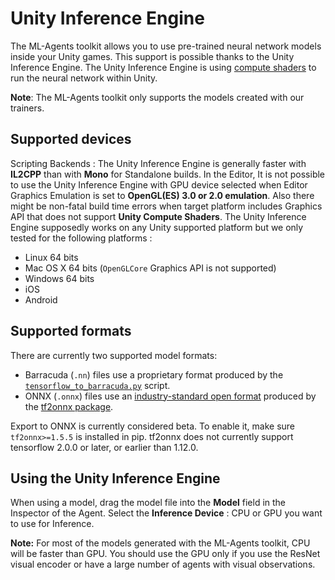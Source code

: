 # Unity Inference Engine

The ML-Agents toolkit allows you to use pre-trained neural network models
inside your Unity games. This support is possible thanks to the Unity Inference
Engine. The Unity Inference Engine is using
[compute shaders](https://docs.unity3d.com/Manual/class-ComputeShader.html)
to run the neural network within Unity.

__Note__: The ML-Agents toolkit only supports the models created with our
trainers.

## Supported devices

Scripting Backends : The Unity Inference Engine is generally faster with
__IL2CPP__ than with __Mono__ for Standalone builds.
In the Editor, It is not possible to use the Unity Inference Engine with
GPU device selected when Editor Graphics Emulation is set to __OpenGL(ES)
3.0 or 2.0 emulation__. Also there might be non-fatal build time errors
when target platform includes Graphics API that does not support
__Unity Compute Shaders__.
The Unity Inference Engine supposedly works on any Unity supported platform
but we only tested for the following platforms :

* Linux 64 bits
* Mac OS X 64 bits (`OpenGLCore` Graphics API is not supported)
* Windows 64 bits
* iOS
* Android

## Supported formats
There are currently two supported model formats:
 * Barracuda (`.nn`) files use a proprietary format produced by the [`tensorflow_to_barracuda.py`]() script.
 * ONNX (`.onnx`) files use an [industry-standard open format](https://onnx.ai/about.html) produced by the [tf2onnx package](https://github.com/onnx/tensorflow-onnx).

Export to ONNX is currently considered beta. To enable it, make sure `tf2onnx>=1.5.5` is installed in pip.
tf2onnx does not currently support tensorflow 2.0.0 or later, or earlier than 1.12.0.

## Using the Unity Inference Engine

When using a model, drag the model file into the **Model** field in the Inspector of the Agent.
Select the **Inference Device** : CPU or GPU you want to use for Inference.

**Note:** For most of the models generated with the ML-Agents toolkit, CPU will be faster than GPU.
You should use the GPU only if you use the
ResNet visual encoder or have a large number of agents with visual observations.
